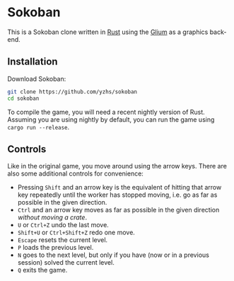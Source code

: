 # Sokoban
This is a Sokoban clone written in [Rust](https://rust-lang.org) using the
[Glium](https://github.com/tomaka/glium) as a graphics back-end.

## Installation
Download Sokoban:
```sh
git clone https://github.com/yzhs/sokoban
cd sokoban
```
To compile the game, you will need a recent nightly version of Rust. Assuming
you are using nightly by default, you can run the game using `cargo run
--release`.

## Controls
Like in the original game, you move around using the arrow keys. There are also
some additional controls for convenience:

* Pressing `Shift` and an arrow key is the equivalent of hitting that arrow key
  repeatedly until the worker has stopped moving, i.e. go as far as possible in
  the given direction.
* `Ctrl` and an arrow key moves as far as possible in the given direction
  *without moving a crate*.
* `U` or `Ctrl+Z` undo the last move.
* `Shift+U` or `Ctrl+Shift+Z` redo one move.
* `Escape` resets the current level.
* `P` loads the previous level.
* `N` goes to the next level, but only if you have (now or in a previous
  session) solved the current level.
* `Q` exits the game.
